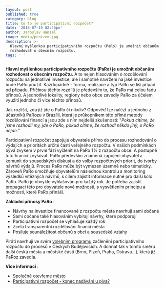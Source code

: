 ```yaml
---
layout: post
published: true
category: blog
title: Co to je participativní rozpočet?
date: '2018-07-19 02:45pm'
author: Jaroslav Hansal
image: media/penizem.jpg
description: >-
  Hlavní myšlenkou participativního rozpočtu (PaRo) je umožnit občanům
  rozhodovat o obecním rozpočtu.
tags: ' '
---
```

**Hlavní myšlenkou participativního rozpočtu (PaRo) je umožnit občanům rozhodovat o obecním rozpočtu.** A to nejen hlasováním o rozdělování rozpočtu na jednotlivé investice, ale i samotné navržení na jaké investice bude PaRo použit. Každopádně - forma, realizace a typ PaRo se liší případ od případu. Příčinou těchto rozdílů je především to, že PaRo má celou řadu přínosů. A jednotlivé lokality, regiony nebo obce zavedly PaRo za účelem využití jednoho či více těchto přínosů. 

Jak rozlišit, zda již jde o PaRo či nikoliv? Odpověď lze nalézt u jednoho z účastníků PaRozu v Brazílii, která je průkopníkem této přímé metody rozdělování financí a jsou zde s ním nejdelší zkušenosti: "_Pokud cítíme, že jsme rozhodli my, jde o PaRo, pokud cítíme, že rozhodl někdo jiný, o PaRo nejde._"

Participativní rozpočet zapojuje obyvatele přímo do procesu rozhodování o výdajích a prioritách určité části veřejného rozpočtu. V našich podmínkách bývá zvykem v první fázi vyčlenit na PaRo 1% z rozpočtu obce. A postupně tuto hranici zvyšovat. PaRo především znamená zapojení obyvatel a komunit do sousedských diskusí a do volby rozpočtových priorit, do tvorby návrhů výdajů.  Proces PaRo může být vymezen územně nebo tématicky. Zároveň PaRo umožňuje obyvatelům následnou kontrolu a monitoring výsledků vítězných návrhů, s cílem zajistit informace nutné pro další kolo PaRo. PaRo je obvykle  vyhlašován pro každý rok. Je potřeba zajistit propagaci této pro obyvatele nové možnosti, s vysvětlením principu a možností, které PaRo přináší.

**Základní přínosy PaRo** :

* Návrhy na investice financované z rozpočtu města navrhují sami občané
* Sami občané také hlasováním vybírají návrhy, které podporují
* Participativní rozpočet se vyhlašuje každý rok
* Zcela transparentní rozdělování financí města
* Posiluje sounáležitost občanů s obcí a sousedské vztahy

Piráti navrhují ve svém [volebním programu](https://cb.pirati.cz/volby/) začlenění participativního rozpočtu do procesů v Českých Budějovicích. A dohnat tak v tomto směru další česká města a městské části (Brno, Plzeň, Praha, Ostrava...), která již PaRoz zavedla.

**Více informací** :

* [Společně otevřeme město](https://cb.pirati.cz/blog/2018/06/01/mesto-bez-korupce/)
* [Participativní rozpočet - konec nadávání u piva?](https://cb.pirati.cz/blog/2018/06/07/participativni-rozpocet-konec-nadavani-u-piva/)

